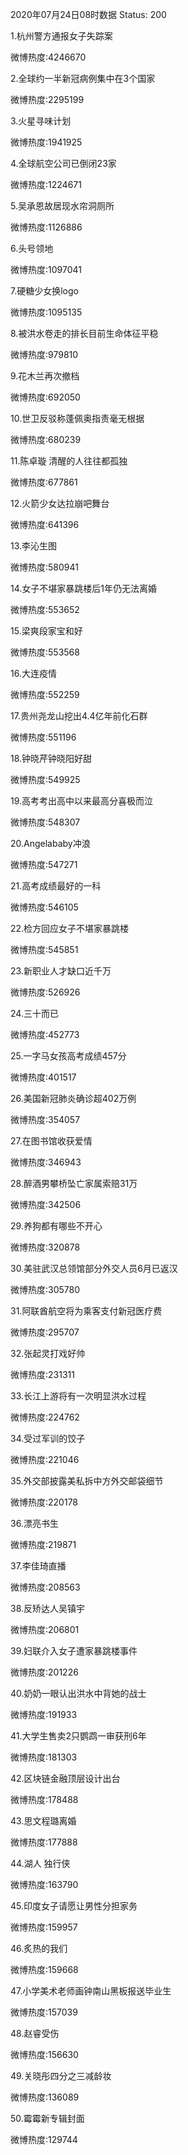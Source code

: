 2020年07月24日08时数据
Status: 200

1.杭州警方通报女子失踪案

微博热度:4246670

2.全球约一半新冠病例集中在3个国家

微博热度:2295199

3.火星寻味计划

微博热度:1941925

4.全球航空公司已倒闭23家

微博热度:1224671

5.吴承恩故居现水帘洞厕所

微博热度:1126886

6.头号领地

微博热度:1097041

7.硬糖少女换logo

微博热度:1095135

8.被洪水卷走的排长目前生命体征平稳

微博热度:979810

9.花木兰再次撤档

微博热度:692050

10.世卫反驳称蓬佩奥指责毫无根据

微博热度:680239

11.陈卓璇 清醒的人往往都孤独

微博热度:677861

12.火箭少女达拉崩吧舞台

微博热度:641396

13.李沁生图

微博热度:580941

14.女子不堪家暴跳楼后1年仍无法离婚

微博热度:553652

15.梁爽段家宝和好

微博热度:553568

16.大连疫情

微博热度:552259

17.贵州尧龙山挖出4.4亿年前化石群

微博热度:551196

18.钟晓芹钟晓阳好甜

微博热度:549925

19.高考考出高中以来最高分喜极而泣

微博热度:548307

20.Angelababy冲浪

微博热度:547271

21.高考成绩最好的一科

微博热度:546105

22.检方回应女子不堪家暴跳楼

微博热度:545851

23.新职业人才缺口近千万

微博热度:526926

24.三十而已

微博热度:452773

25.一字马女孩高考成绩457分

微博热度:401517

26.美国新冠肺炎确诊超402万例

微博热度:354057

27.在图书馆收获爱情

微博热度:346943

28.醉酒男攀桥坠亡家属索赔31万

微博热度:342506

29.养狗都有哪些不开心

微博热度:320878

30.美驻武汉总领馆部分外交人员6月已返汉

微博热度:305780

31.阿联酋航空将为乘客支付新冠医疗费

微博热度:295707

32.张起灵打戏好帅

微博热度:231311

33.长江上游将有一次明显洪水过程

微博热度:224762

34.受过军训的饺子

微博热度:221046

35.外交部披露美私拆中方外交邮袋细节

微博热度:220178

36.漂亮书生

微博热度:219871

37.李佳琦直播

微博热度:208563

38.反矫达人吴镇宇

微博热度:206801

39.妇联介入女子遭家暴跳楼事件

微博热度:201226

40.奶奶一眼认出洪水中背她的战士

微博热度:191933

41.大学生售卖2只鹦鹉一审获刑6年

微博热度:181303

42.区块链金融顶层设计出台

微博热度:178488

43.思文程璐离婚

微博热度:177888

44.湖人 独行侠

微博热度:163790

45.印度女子请愿让男性分担家务

微博热度:159957

46.炙热的我们

微博热度:159668

47.小学美术老师画钟南山黑板报送毕业生

微博热度:157039

48.赵睿受伤

微博热度:156630

49.关晓彤四分之三减龄妆

微博热度:136089

50.霉霉新专辑封面

微博热度:129744

